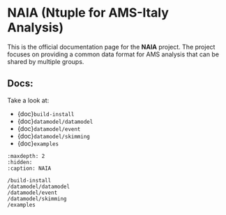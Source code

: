 # NAIA (Ntuple for AMS-Italy Analysis)

This is the official documentation page for the **NAIA** project. The project
focuses on providing a common data format for AMS analysis that can be shared by
multiple groups.

## Docs:

Take a look at:

* {doc}`build-install`
* {doc}`datamodel/datamodel`
* {doc}`datamodel/event`
* {doc}`datamodel/skimming`
* {doc}`examples`


```{toctree}
:maxdepth: 2
:hidden:
:caption: NAIA

/build-install
/datamodel/datamodel
/datamodel/event
/datamodel/skimming
/examples
```
